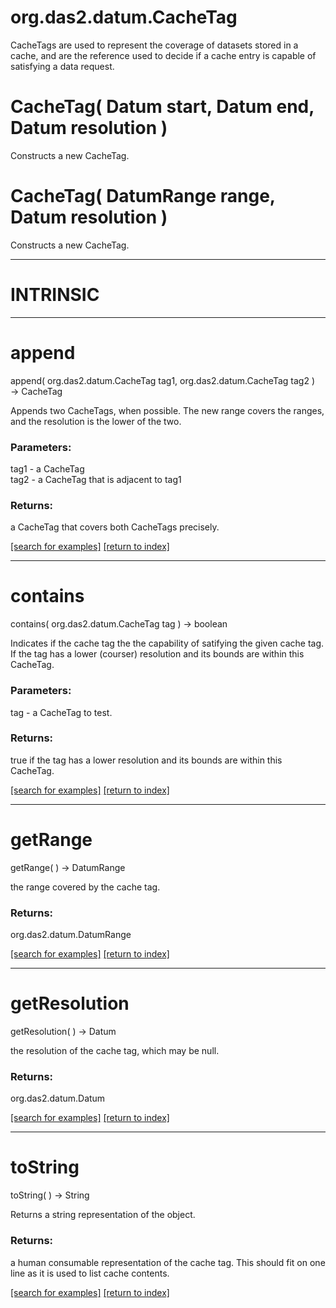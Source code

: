 # org.das2.datum.CacheTag

CacheTags are used to represent the coverage of datasets stored in a cache, and are
 the reference used to decide if a cache entry is capable of satisfying a data request.

# CacheTag( Datum start, Datum end, Datum resolution )
Constructs a new CacheTag.

# CacheTag( DatumRange range, Datum resolution )
Constructs a new CacheTag.

***
<a name="INTRINSIC"></a>
# INTRINSIC



***
<a name="append"></a>
# append
append( org.das2.datum.CacheTag tag1, org.das2.datum.CacheTag tag2 ) &rarr; CacheTag

Appends two CacheTags, when possible.  The new range covers the ranges, and the resolution is the lower of the two.

### Parameters:
tag1 - a CacheTag
<br>tag2 - a CacheTag that is adjacent to tag1

### Returns:
a CacheTag that covers both CacheTags precisely.

<a href="https://github.com/autoplot/dev/search?q=append&unscoped_q=append">[search for examples]</a>
<a href="https://github.com/autoplot/documentation/blob/master/javadoc/index-all.md">[return to index]</a>

***
<a name="contains"></a>
# contains
contains( org.das2.datum.CacheTag tag ) &rarr; boolean

Indicates if the cache tag the the capability of satifying the given cache tag.  If the tag has a lower (courser) resolution and its bounds are within
 this CacheTag.

### Parameters:
tag - a CacheTag to test.

### Returns:
true if the tag has a lower resolution and its bounds are within
 this CacheTag.

<a href="https://github.com/autoplot/dev/search?q=contains&unscoped_q=contains">[search for examples]</a>
<a href="https://github.com/autoplot/documentation/blob/master/javadoc/index-all.md">[return to index]</a>

***
<a name="getRange"></a>
# getRange
getRange(  ) &rarr; DatumRange

the range covered by the cache tag.

### Returns:
org.das2.datum.DatumRange


<a href="https://github.com/autoplot/dev/search?q=getRange&unscoped_q=getRange">[search for examples]</a>
<a href="https://github.com/autoplot/documentation/blob/master/javadoc/index-all.md">[return to index]</a>

***
<a name="getResolution"></a>
# getResolution
getResolution(  ) &rarr; Datum

the resolution of the cache tag, which may be null.

### Returns:
org.das2.datum.Datum


<a href="https://github.com/autoplot/dev/search?q=getResolution&unscoped_q=getResolution">[search for examples]</a>
<a href="https://github.com/autoplot/documentation/blob/master/javadoc/index-all.md">[return to index]</a>

***
<a name="toString"></a>
# toString
toString(  ) &rarr; String

Returns a string representation of the object.

### Returns:
a human consumable representation of the cache tag.  This should fit on
 one line as it is used to list cache contents.

<a href="https://github.com/autoplot/dev/search?q=toString&unscoped_q=toString">[search for examples]</a>
<a href="https://github.com/autoplot/documentation/blob/master/javadoc/index-all.md">[return to index]</a>

